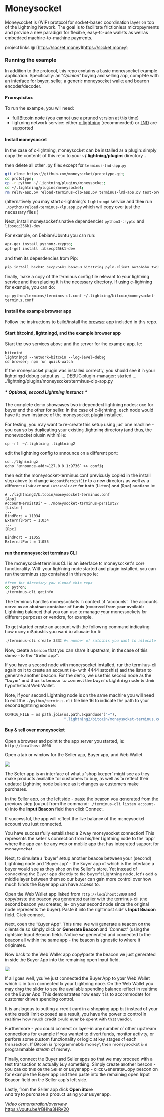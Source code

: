 Moneysocket
===========

Moneysocket is (WIP) protocol for socket-based coordination layer on top of the Lightning Network. The goal is to facilitate frictionless micropayments and provide a new paradigm for flexible, easy-to-use wallets as well as embedded machine-to-machine payments.


project links @ [https://socket.money](https://socket.money)


### Running the example

In addition to the protocol, this repo contains a basic moneysocket example application. Specifically: an "*Opinion*" buying and selling app, complete with an interface for buyer, seller, a generic moneysocket wallet and beacon encoder/decoder.   

#### Prerequisites

To run the example, you will need: 

- [full Bitcoin node] (you cannot use a pruned version at this time)  
- lightning network service:  either [c-lightning] (recommended) or [LND] are supported  

#### Install moneysocket

In the case of c-lightning, moneysocket can be installed as a plugin: simply copy the contents of this repo to your **~/.lightning/plugins** directory... 

then delete all other .py files except for `terminus-lnd-app.py` 

```bash
git clone https://github.com/moneysocket/prototype.git; 
cd prototype; 
cp -r python ~/.lightning/plugins/moneysocket; 
cd ~/.lightning/plugins/moneysocket; 
rm relay-app.py reload-terminus-clp-app.py terminus-lnd-app.py test-protocol.py
```
(alternatively you may start c-lightning's `lightningd` service and then run `./python/reload-terminus-clp.app.py` which will copy over just the necessary files )

Next, install moneysocket's native dependencies `python3-crypto` and `libsecp256k1-dev`

For example, on Debian/Ubuntu you can run: 
```bash
apt-get install python3-crypto; 
apt-get install libsecp256k1-dev
```
and then its dependencies from Pip: 
```bash
pip install bech32 secp256k1 base58 bitstring pyln-client autobahn twisted pyOpenSSL
```

finally, make a copy of the terminus config file relevant to your lightning service and then placing it in the necessary directory. If using c-lightning for example, you can do: 
```
cp python/terminus/terminus-cl.conf ~/.lightning/bitcoin/moneysocket-terminus.conf
```

#### Install the example browser app

Follow the instructions to build/install the [browser] app included in this repo. 

#### Start bitcoind, lightningd, and the example browser app 

Start the two services above and the server for the example app.  Ie: 
```
bitcoind
lightningd --network=bitcoin --log-level=debug
cd browser; npm run quick-watch
```

If the moneysocket plugin was installed correctly, you should see it in your lightningd debug output as `... DEBUG   plugin-manager: started ... ./lightning/plugins/moneysocket/terminus-clp-app.py

##### * Optional, second Lightning instance *

The complete demo showcases two independent lightning nodes: one for buyer and the other for seller.   In the case of c-lightning, each node would have its own instance of the  moneysocket plugin installed. 

For testing, you may want to re-create this setup using just one machine - you can so by duplicating your existing .lightning directory (and thus, the moneysocket plugin within) ie: 

```
cp -rf  ~/.lightning .lightning2
```

edit the lightning config to announce on a different port: 
```
cd ./lightning2
echo 'announce-addr=127.0.0.1:9736` >> config
```
then edit the moneysocket-terminus.conf previously copied in the install step above to change `AccountPersistDir` to a new directory as well as a different `BindPort` and `ExternalPort` for both [Listen] and [Rpc] sections ie: 
```
# ./lightning2/bitcoin/moneysocket-terminus.conf
[App]
AccountPersistDir = ./moneysocket-terminus-persist2/
[Listen]
...
BindPort = 11034
ExternalPort = 11034
...
[Rpc]
...
BindPort = 11055
ExternalPort = 11055
```

#### run the moneysocket terminus CLI

The moneysocket terminus CLI is an interface to moneysocket's core functionality.  With your lightning node started and plugin installed, you can run the terminus app contained in this repo ie: 

```bash
#from the directory you cloned this repo
cd python; 
./terminus-cli getinfo
```

The terminus handles moneysockets in context of 'accounts'.  The accounts serve as an abstract container of funds (reserved from your available Lightning balance) that you can use to manage your moneysockets for different purposes or vendors, for example.   

To get started create an account with the following command indicating how many mSatoshis you want to allocate for it: 

```bash
./terminus-cli create 3333 #< number of satoshis you want to allocate
```

Now, create a `beacon` that you can share it upstream, in the case of this demo - to the "Seller app". 

If you have a second node with moneysocket installed, run the terminus-cli again on it to create an account (ie- with 4444 satoshis) and the listen to generate another beacon.  For the demo, we use this second node as the "buyer" and thus its beacon to connect the buyer's Lightning node to their hypothetical Web Wallet. 

Note, if your second Lightning node is on the same machine you will need to edit the `./python/terminus-cli` file line 16 to indicate the path to your second lightning node ie: 

```python
CONFIG_FILE = os.path.join(os.path.expanduser("~"),
                           ".lightning2/bitcoin/moneysocket-terminus.conf")
```


#### Buy & sell over moneysocket
Open a browser and point to the app server you started, ie:  
 `http://localhost:8000`  

Open a tab or window for the Seller app, Buyer app, and Web Wallet. 

![][screenshot]


The Seller app is an interface of what a 'shop keeper' might see as they make products availalbe for customers to buy, as well as to reflect their updated Lightning node balance as it changes as customers make purchases. 

In the Seller app, on the left side - paste the beacon you generated from the previous step (output from the command: `./terminus-cli listen account-0`) into the **Input Beacon** field then click Connect.   

If successful, the app will reflect the live balance of the moneysocket account you just connected. 

You have successfully established a 2 way moneysocket connection!  This represents the seller's connection from his/her Lightning node to the 'app' where the app can be any web or mobile app that has integrated support for moneysocket. 

Next, to simulate a 'buyer' setup another beacon between your (second) Lightning node and 'Buyer app' - the Buyer app of which is the interface a buyer would see as they shop on the Seller's store.  Yet instead of connecting the Buyer app directly to the buyer's Lightning node, let's add a middle layer between them so our buyer can gain more control over how much funds the Buyer app can have access to. 

Open the Web Wallet app linked from `http://localhost:8000` and copy/paste the beacon you generated earlier with the terminus-cli (the second beacon you created; ie- on your second node since the original node represents the buyer).  Paste it into the rightmost side's **Input Beacon** field.   Click connect. 

Next, open the "Buyer App".   This time, we will generate a beacon on the clientside so simply click on **Generate Beacon** and 'Connect' (using the rightside Input Beacon field).  Notice we generated and connected to the beacon all within the same app - the beacon is agnostic to where it originates.   

Now back to the Web Wallet app copy/paste the beacon we just generated in side the Buyer App into the remaining open Input field.

![][screenshotGIF]

If all goes well, you've just connected the Buyer App to your Web Wallet which is in turn connected to your Lightning node.   On the Web Wallet you may drag the slider to see the available spending balance reflect in realtime on the Buyer App.    This demonstrates how easy it is to accommodate for customer driven spending control. 

It is analogous to putting a credit card in a shopping app but instead of your entire credit limit exposed as a result, you have the power to control in realtime how much credit could ever be spent with that vendor. 

Furthermore - you could connect or layer-in any number of other upstream connections for example if you wanted to divert funds, monitor activity, or perform some custom functionality or logic at key stages of each transaction.  If Bitcoin is 'programmable money', then moneysocket is a programmable *stream* of money. 

Finally, connect the Buyer and Seller apps so that we may proceed with a test transaction to actually buy something.   Simply create another beacon - you can do this on the Seller or Buyer app - click Generate/Copy beacon on for example the Buyer app and then paste into the remaining open Input Beacon field on the Seller app's left side.

Lastly, from the Seller app click **Open Store**  
And try to purchase a product using your Buyer app. 

*Video demonstration/overview*  
https://youtu.be/nBHha3HRV20


[browser]: ./browser
[full Bitcoin node]: https://bitcoin.org/en/full-node
[c-lightning]: https://github.com/ElementsProject/lightning
[LND]: https://github.com/lightningnetwork/lnd
[screenshot]: ./screenshot.png 
[screenshotGIF]: ./screenshot.gif 
